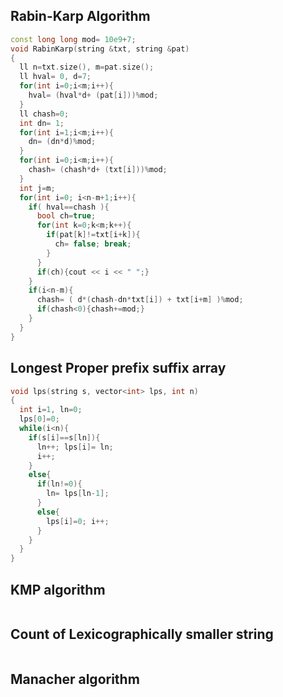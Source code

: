 ## Rabin-Karp Algorithm
```cpp
const long long mod= 10e9+7;
void RabinKarp(string &txt, string &pat)
{
  ll n=txt.size(), m=pat.size();
  ll hval= 0, d=7;
  for(int i=0;i<m;i++){
    hval= (hval*d+ (pat[i]))%mod;
  }
  ll chash=0;
  int dn= 1;
  for(int i=1;i<m;i++){
    dn= (dn*d)%mod;
  }
  for(int i=0;i<m;i++){
    chash= (chash*d+ (txt[i]))%mod;
  }
  int j=m;
  for(int i=0; i<n-m+1;i++){
    if( hval==chash ){
      bool ch=true;
      for(int k=0;k<m;k++){
        if(pat[k]!=txt[i+k]){
          ch= false; break; 
        }
      }
      if(ch){cout << i << " ";}
    }
    if(i<n-m){
      chash= ( d*(chash-dn*txt[i]) + txt[i+m] )%mod;
      if(chash<0){chash+=mod;}
    }
  }
}
```
## Longest Proper prefix suffix array
```cpp
void lps(string s, vector<int> lps, int n)
{
  int i=1, ln=0;
  lps[0]=0;
  while(i<n){
    if(s[i]==s[ln]){
      ln++; lps[i]= ln;
      i++;
    }
    else{
      if(ln!=0){
        ln= lps[ln-1];
      }
      else{
        lps[i]=0; i++;
      }
    }
  }
}
```
## KMP algorithm
```cpp
```
## Count of Lexicographically smaller string
```cpp
```
## Manacher algorithm
```cpp
```